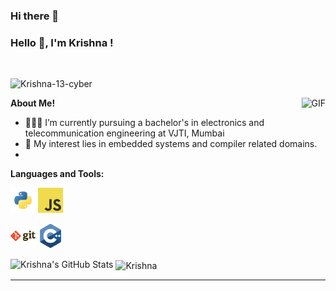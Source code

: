 ### Hi there 👋
<h3 title="hehehe"> Hello 👋, I'm Krishna !</h3>
<br />

  
  <p align="left"> <img src="https://komarev.com/ghpvc/?username=Krishna-13-cyber " alt="Krishna-13-cyber " /> </p>

  <img align="right" alt="GIF" src="https://i.pinimg.com/originals/e4/26/70/e426702edf874b181aced1e2fa5c6cde.gif" />

**About Me!**

- 👨🏽‍💻 I’m currently pursuing a bachelor's in electronics and telecommunication engineering at VJTI, Mumbai
- 🤔 My interest lies in embedded systems and compiler related domains.
- 


**Languages and Tools:**  

<code><img height="40" src="https://raw.githubusercontent.com/github/explore/80688e429a7d4ef2fca1e82350fe8e3517d3494d/topics/python/python.png"></code>
<code><img height="40" src="https://raw.githubusercontent.com/github/explore/80688e429a7d4ef2fca1e82350fe8e3517d3494d/topics/javascript/javascript.png"></code>

<code><img height="40" src="https://raw.githubusercontent.com/github/explore/80688e429a7d4ef2fca1e82350fe8e3517d3494d/topics/git/git.png"></code>
<code><img height="40" src="https://raw.githubusercontent.com/github/explore/80688e429a7d4ef2fca1e82350fe8e3517d3494d/topics/cpp/cpp.png"></code>

<img src="https://github-readme-stats.vercel.app/api?username=Krishna-13-cyber&show_icons=true&hide_border=true&count_private=true&theme=shades-of-purple&icon_color=fad000" alt="Krishna's GitHub Stats">
<img align="center" src="https://github-readme-streak-stats.herokuapp.com/?user=Krishna-13-cyber&count_private=true&theme=radical" alt="Krishna" />
<!-- <img align="center" width=500 src="https://github-readme-stats.vercel.app/api/top-langs/?username=Krishna-13-cyber&count_private=true&theme=radical" alt="Krishna" /> -->

----
